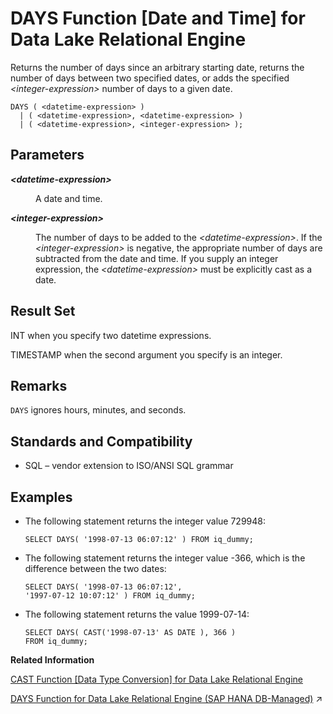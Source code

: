 <!-- loioa54a45b584f21015a4c2ab2c117fc738 -->

# DAYS Function \[Date and Time\] for Data Lake Relational Engine

Returns the number of days since an arbitrary starting date, returns the number of days between two specified dates, or adds the specified *<integer-expression\>* number of days to a given date.



```
DAYS ( <datetime-expression> )
  | ( <datetime-expression>, <datetime-expression> )
  | ( <datetime-expression>, <integer-expression> );
```



<a name="loioa54a45b584f21015a4c2ab2c117fc738__DAYS_parm1"/>

## Parameters


<dl>
<dt><b>

*<datetime-expression\>*

</b></dt>
<dd>

A date and time.



</dd><dt><b>

*<integer-expression\>*

</b></dt>
<dd>

The number of days to be added to the *<datetime-expression\>*. If the *<integer-expression\>* is negative, the appropriate number of days are subtracted from the date and time. If you supply an integer expression, the *<datetime-expression\>* must be explicitly cast as a date.



</dd>
</dl>



<a name="loioa54a45b584f21015a4c2ab2c117fc738__DAYS_returns1"/>

## Result Set

INT when you specify two datetime expressions.

TIMESTAMP when the second argument you specify is an integer.



<a name="loioa54a45b584f21015a4c2ab2c117fc738__DAYS_remarks1"/>

## Remarks

`DAYS` ignores hours, minutes, and seconds.



<a name="loioa54a45b584f21015a4c2ab2c117fc738__DAYS_standards1"/>

## Standards and Compatibility

-   SQL – vendor extension to ISO/ANSI SQL grammar



<a name="loioa54a45b584f21015a4c2ab2c117fc738__DAYS_examples1"/>

## Examples

-   The following statement returns the integer value 729948:

    ```
    SELECT DAYS( '1998-07-13 06:07:12' ) FROM iq_dummy;
    ```

-   The following statement returns the integer value -366, which is the difference between the two dates:

    ```
    SELECT DAYS( '1998-07-13 06:07:12',
    '1997-07-12 10:07:12' ) FROM iq_dummy;
    ```

-   The following statement returns the value 1999-07-14:

    ```
    SELECT DAYS( CAST('1998-07-13' AS DATE ), 366 )
    FROM iq_dummy;
    ```


**Related Information**  


[CAST Function \[Data Type Conversion\] for Data Lake Relational Engine](cast-function-data-type-conversion-for-data-lake-relational-engine-a53996d.md "Returns the value of an expression converted to a supplied data type.")

[DAYS Function for Data Lake Relational Engine (SAP HANA DB-Managed)](https://help.sap.com/viewer/a898e08b84f21015969fa437e89860c8/2024_3_QRC/en-US/80456cf5652446c4b1279d5fb21e21dd.html "Returns the number of days since an arbitrary starting date, returns the number of days between two specified dates, or adds the specified integer-expression number of days to a given date.") :arrow_upper_right:

